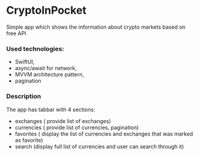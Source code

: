 # CryptoInPocket

Simple app which shows the information about crypto markets based on free API

### Used technologies:
 - SwiftUI, 
 - async/await for network, 
 - MVVM architecture pattern,
 - pagination

### Description

The app has tabbar with 4 sections:
- exchanges ( provide list of exchanges)
- currencies ( provide list of currencies, pagination)
- favorites ( display the list of currencies and exchanges that was marked as favorite)
- search (display full list of currencies and user can search through it)







